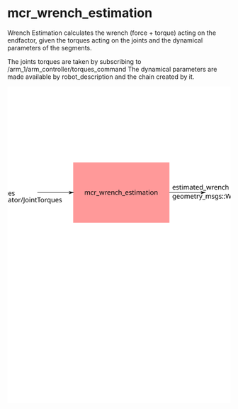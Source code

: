 mcr_wrench_estimation
============

Wrench Estimation calculates the wrench (force + torque) acting on the
endfactor, given the torques acting on the joints and the 
dynamical parameters of the segments.

The joints torques are taken by subscribing to /arm_1/arm_controller/torques_command
The dynamical parameters are made available by robot_description and the chain
created by it.

![Node Description](node_diag.svg)
